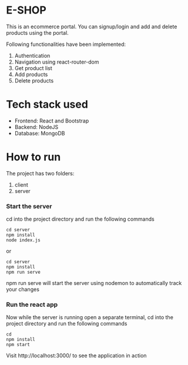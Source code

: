 # E-SHOP

This is an ecommerce portal. You can signup/login and add and delete products using the portal. 

Following functionalities have been implemented:
1. Authentication
2. Navigation using react-router-dom
3. Get product list
4. Add products
5. Delete products

# Tech stack used

- Frontend: React and Bootstrap
- Backend: NodeJS
- Database: MongoDB

# How to run

The project has two folders:
1. client
2. server

### Start the server

cd into the project directory and run the following commands
```
cd server
npm install
node index.js
```
or
```
cd server
npm install
npm run serve
```
npm run serve will start the server using nodemon to automatically track your changes

### Run the react app

Now while the server is running open a separate terminal, cd into the project directory and run the following commands
```
cd 
npm install
npm start
```

Visit http://localhost:3000/ to see the application in action

